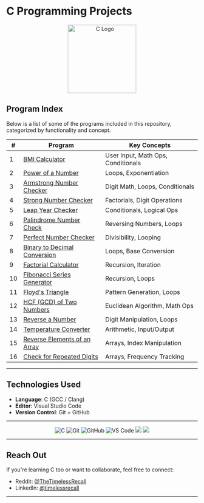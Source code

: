 # C Programming Projects

<div align="center">
  <img src="https://upload.wikimedia.org/wikipedia/commons/1/19/C_Logo.png" alt="C Logo" width="180">
</div>



## Program Index

Below is a list of some of the programs included in this repository, categorized by functionality and concept.

| #  | Program                                                                 | Key Concepts                                   |
|----|-------------------------------------------------------------------------|------------------------------------------------|
| 1  | [BMI Calculator](https://github.com/TheTimelessRecall/C-Programs/blob/master/programs/bmi_cal.c)                    | User Input, Math Ops, Conditionals             |
| 2  | [Power of a Number](https://github.com/TheTimelessRecall/C-Programs/blob/master/programs/power_of_number.c)         | Loops, Exponentiation                          |
| 3  | [Armstrong Number Checker](https://github.com/TheTimelessRecall/C-Programs/blob/master/programs/armstrong_number.c) | Digit Math, Loops, Conditionals                |
| 4  | [Strong Number Checker](https://github.com/TheTimelessRecall/C-Programs/blob/master/programs/strong_number.c)       | Factorials, Digit Operations                   |
| 5  | [Leap Year Checker](https://github.com/TheTimelessRecall/C-Programs/blob/master/programs/leap_year.c)               | Conditionals, Logical Ops                      |
| 6  | [Palindrome Number Check](https://github.com/TheTimelessRecall/C-Programs/blob/master/programs/palindrome_number.c) | Reversing Numbers, Loops                       |
| 7  | [Perfect Number Checker](https://github.com/TheTimelessRecall/C-Programs/blob/master/programs/perfect_number.c)     | Divisibility, Looping                          |
| 8  | [Binary to Decimal Conversion](https://github.com/TheTimelessRecall/C-Programs/blob/master/programs/binary_to_decimal.c) | Loops, Base Conversion                     |
| 9  | [Factorial Calculator](https://github.com/TheTimelessRecall/C-Programs/blob/master/programs/factorial_number.c)     | Recursion, Iteration                           |
| 10 | [Fibonacci Series Generator](https://github.com/TheTimelessRecall/C-Programs/blob/master/programs/fibonacci_series.c) | Recursion, Loops                           |
| 11 | [Floyd's Triangle](https://github.com/TheTimelessRecall/C-Programs/blob/master/programs/floyd_triangle.c)           | Pattern Generation, Loops                      |
| 12 | [HCF (GCD) of Two Numbers](https://github.com/TheTimelessRecall/C-Programs/blob/master/programs/hcf_of_numbers.c)   | Euclidean Algorithm, Math Ops                  |
| 13 | [Reverse a Number](https://github.com/TheTimelessRecall/C-Programs/blob/master/programs/reverse_of_number.c)        | Digit Manipulation, Loops                      |
| 14 | [Temperature Converter](https://github.com/TheTimelessRecall/C-Programs/blob/master/programs/temperature_converter.c) | Arithmetic, Input/Output                    |
| 15 | [Reverse Elements of an Array](https://github.com/TheTimelessRecall/C-Programs/blob/master/programs/reversing_of_array_elements.c) | Arrays, Index Manipulation     |
| 16 | [Check for Repeated Digits](https://github.com/TheTimelessRecall/C-Programs/blob/master/programs/checking_repetition_of_digit.c) | Arrays, Frequency Tracking     |

---

## Technologies Used

- **Language**: C (GCC / Clang)
- **Editor**: Visual Studio Code
- **Version Control**: Git + GitHub

---
<p align="center">
  <img src="https://img.shields.io/badge/C-00599C?style=for-the-badge&logo=c&logoColor=white" alt="C" />
  <img src="https://img.shields.io/badge/Git-F05032?style=for-the-badge&logo=git&logoColor=white" alt="Git" />
  <img src="https://img.shields.io/badge/GitHub-181717?style=for-the-badge&logo=github&logoColor=white" alt="GitHub" />
  <img src="https://img.shields.io/badge/VS%20Code-007ACC?style=for-the-badge&logo=visual-studio-code&logoColor=white" alt="VS Code" />
  <img src="https://img.shields.io/badge/compiled-yes-brightgreen?style=for-the-badge" />
  <img src="https://img.shields.io/badge/runs-maybe-yellow?style=for-the-badge" />

</p>

</p>

---

## Reach Out

If you're learning C too or want to collaborate, feel free to connect:

- Reddit: [@TheTimelessRecall](https://www.reddit.com/user/TimelessRecall/)
- LinkedIn: [@timelessrecall](https://linkedin.com/in/timelessrecall)

---
